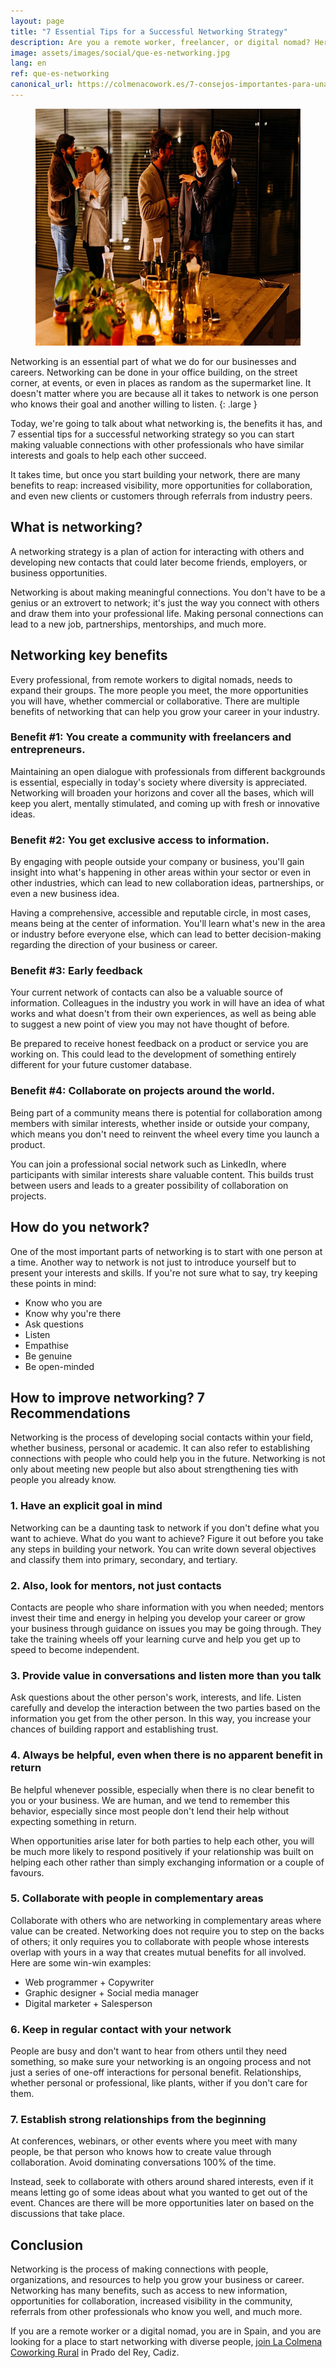 ```yaml
---
layout: page
title: "7 Essential Tips for a Successful Networking Strategy"
description: Are you a remote worker, freelancer, or digital nomad? Here are seven tips to help you network more effectively.
image: assets/images/social/que-es-networking.jpg
lang: en
ref: que-es-networking
canonical_url: https://colmenacowork.es/7-consejos-importantes-para-una-estrategia-de-networking-eficaz
---
```


<figure>
  <img
    src="/assets/images/que-es-networking.jpg"
    srcset="/assets/images/que-es-networking@870w.jpg 2x"
    alt="What is networking? An image of people socialising after hours in a coworking space, in an informal and pleasant setting."
    height="379"
    width="568"
    loading="lazy"
  />
</figure>

Networking is an essential part of what we do for our businesses and careers. Networking can be done in your office building, on the street corner, at events, or even in places as random as the supermarket line. It doesn't matter where you are because all it takes to network is one person who knows their goal and another willing to listen.
{: .large }

<!--more-->

Today, we're going to talk about what networking is, the benefits it has, and 7 essential tips for a successful networking strategy so you can start making valuable connections with other professionals who have similar interests and goals to help each other succeed.

It takes time, but once you start building your network, there are many benefits to reap: increased visibility, more opportunities for collaboration, and even new clients or customers through referrals from industry peers.

## What is networking?

A networking strategy is a plan of action for interacting with others and developing new contacts that could later become friends, employers, or business opportunities.

Networking is about making meaningful connections. You don't have to be a genius or an extrovert to network; it's just the way you connect with others and draw them into your professional life. Making personal connections can lead to a new job, partnerships, mentorships, and much more.

## Networking key benefits

Every professional, from remote workers to digital nomads, needs to expand their groups. The more people you meet, the more opportunities you will have, whether commercial or collaborative. There are multiple benefits of networking that can help you grow your career in your industry.

### Benefit #1: You create a community with freelancers and entrepreneurs.

Maintaining an open dialogue with professionals from different backgrounds is essential, especially in today's society where diversity is appreciated. Networking will broaden your horizons and cover all the bases, which will keep you alert, mentally stimulated, and coming up with fresh or innovative ideas.

### Benefit #2: You get exclusive access to information.

By engaging with people outside your company or business, you'll gain insight into what's happening in other areas within your sector or even in other industries, which can lead to new collaboration ideas, partnerships, or even a new business idea.

Having a comprehensive, accessible and reputable circle, in most cases, means being at the center of information. You'll learn what's new in the area or industry before everyone else, which can lead to better decision-making regarding the direction of your business or career.

### Benefit #3: Early feedback

Your current network of contacts can also be a valuable source of information. Colleagues in the industry you work in will have an idea of what works and what doesn't from their own experiences, as well as being able to suggest a new point of view you may not have thought of before.

Be prepared to receive honest feedback on a product or service you are working on. This could lead to the development of something entirely different for your future customer database.

### Benefit #4: Collaborate on projects around the world.

Being part of a community means there is potential for collaboration among members with similar interests, whether inside or outside your company, which means you don't need to reinvent the wheel every time you launch a product.

You can join a professional social network such as LinkedIn, where participants with similar interests share valuable content. This builds trust between users and leads to a greater possibility of collaboration on projects.

## How do you network?

One of the most important parts of networking is to start with one person at a time. Another way to network is not just to introduce yourself but to present your interests and skills. If you're not sure what to say, try keeping these points in mind:

- Know who you are
- Know why you're there
- Ask questions
- Listen
- Empathise
- Be genuine
- Be open-minded

## How to improve networking? 7 Recommendations

Networking is the process of developing social contacts within your field, whether business, personal or academic. It can also refer to establishing connections with people who could help you in the future. Networking is not only about meeting new people but also about strengthening ties with people you already know.

### 1. Have an explicit goal in mind

Networking can be a daunting task to network if you don't define what you want to achieve. What do you want to achieve? Figure it out before you take any steps in building your network. You can write down several objectives and classify them into primary, secondary, and tertiary.

### 2. Also, look for mentors, not just contacts

Contacts are people who share information with you when needed; mentors invest their time and energy in helping you develop your career or grow your business through guidance on issues you may be going through. They take the training wheels off your learning curve and help you get up to speed to become independent.

### 3. Provide value in conversations and listen more than you talk

Ask questions about the other person's work, interests, and life. Listen carefully and develop the interaction between the two parties based on the information you get from the other person. In this way, you increase your chances of building rapport and establishing trust.

### 4. Always be helpful, even when there is no apparent benefit in return

Be helpful whenever possible, especially when there is no clear benefit to you or your business. We are human, and we tend to remember this behavior, especially since most people don't lend their help without expecting something in return.

When opportunities arise later for both parties to help each other, you will be much more likely to respond positively if your relationship was built on helping each other rather than simply exchanging information or a couple of favours.

### 5. Collaborate with people in complementary areas

Collaborate with others who are networking in complementary areas where value can be created. Networking does not require you to step on the backs of others; it only requires you to collaborate with people whose interests overlap with yours in a way that creates mutual benefits for all involved. Here are some win-win examples:

- Web programmer + Copywriter
- Graphic designer + Social media manager
- Digital marketer + Salesperson

### 6. Keep in regular contact with your network

People are busy and don't want to hear from others until they need something, so make sure your networking is an ongoing process and not just a series of one-off interactions for personal benefit. Relationships, whether personal or professional, like plants, wither if you don't care for them.

### 7. Establish strong relationships from the beginning

At conferences, webinars, or other events where you meet with many people, be that person who knows how to create value through collaboration. Avoid dominating conversations 100% of the time.

Instead, seek to collaborate with others around shared interests, even if it means letting go of some ideas about what you wanted to get out of the event. Chances are there will be more opportunities later on based on the discussions that take place.

## Conclusion

Networking is the process of making connections with people, organizations, and resources to help you grow your business or career. Networking has many benefits, such as access to new information, opportunities for collaboration, increased visibility in the community, referrals from other professionals who know you well, and much more.

If you are a remote worker or a digital nomad, you are in Spain, and you are looking for a place to start networking with diverse people, [join La Colmena Coworking Rural](https://colmenacowork.es/) in Prado del Rey, Cadiz.
